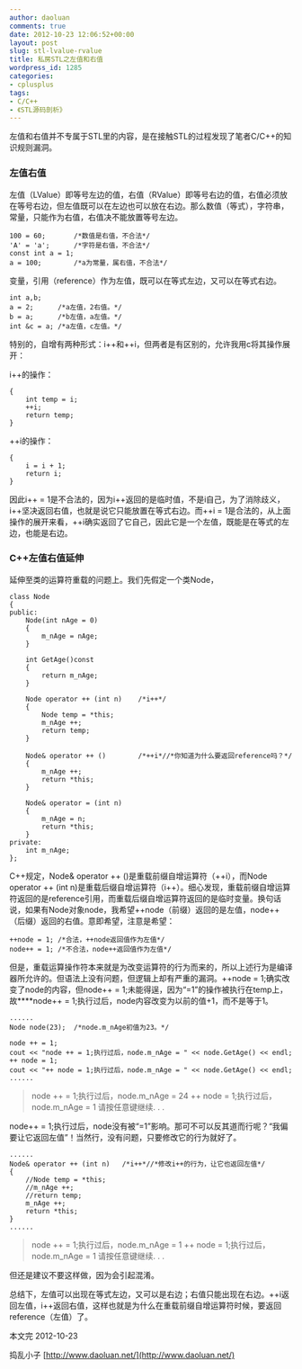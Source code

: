 ```yaml
---
author: daoluan
comments: true
date: 2012-10-23 12:06:52+00:00
layout: post
slug: stl-lvalue-rvalue
title: 私房STL之左值和右值
wordpress_id: 1285
categories:
- cplusplus
tags:
- C/C++
- 《STL源码剖析》
---
```


左值和右值并不专属于STL里的内容，是在接触STL的过程发现了笔者C/C++的知识规则漏洞。


### 左值右值


左值（LValue）即等号左边的值，右值（RValue）即等号右边的值，右值必须放在等号右边，但左值既可以在左边也可以放在右边。那么数值（等式），字符串，常量，只能作为右值，右值决不能放置等号左边。

    
    100 = 60;		/*数值是右值，不合法*/
    'A' = 'a';		/*字符是右值，不合法*/
    const int a = 1;
    a = 100;		/*a为常量，属右值，不合法*/


<!-- more -->

变量，引用（reference）作为左值，既可以在等式左边，又可以在等式右边。

    
    int a,b;
    a = 2;		/*a左值，2右值。*/
    b = a;		/*b左值，a左值。*/
    int &c = a;	/*a左值，c左值。*/


特别的，自增有两种形式：i++和++i，但两者是有区别的，允许我用c将其操作展开：

i++的操作：

    
    {
    	int temp = i;
    	++i;
    	return temp;
    }


++i的操作：

    
    {
    	i = i + 1;
    	return i;
    }


因此i++ = 1是不合法的，因为i++返回的是临时值，不是i自己，为了消除歧义，i++坚决返回右值，也就是说它只能放置在等式右边。而++i = 1是合法的，从上面操作的展开来看，++i确实返回了它自己，因此它是一个左值，既能是在等式的左边，也能是右边。


### C++左值右值延伸


延伸至类的运算符重载的问题上。我们先假定一个类Node，

    
    class Node  
    {  
    public:  
    	Node(int nAge = 0)  
    	{  
    		m_nAge = nAge;  
    	}  
    
    	int GetAge()const
    	{  
    		return m_nAge;  
    	}  
    
    	Node operator ++ (int n)	/*i++*/
    	{
    		Node temp = *this;
    		m_nAge ++;
    		return temp;
    	}
    
    	Node& operator ++ ()		/*++i*//*你知道为什么要返回reference吗？*/
    	{
    		m_nAge ++;
    		return *this;
    	}
    
    	Node& operator = (int n)
    	{
    		m_nAge = n;
    		return *this;
    	}
    private:  
    	int m_nAge;  
    };


C++规定，Node& operator ++ ()是重载前缀自增运算符（++i），而Node operator ++ (int n)是重载后缀自增运算符（i++）。细心发现，重载前缀自增运算符返回的是reference引用，而重载后缀自增运算符返回的是临时变量。换句话说，如果有Node对象node，我希望++node（前缀）返回的是左值，node++（后缀）返回的右值。意即希望，注意是希望：

    
    ++node = 1;	/*合法，++node返回值作为左值*/
    node++ = 1;	/*不合法，node++返回值作为左值*/


但是，重载运算操作符本来就是为改变运算符的行为而来的，所以上述行为是编译器所允许的。但语法上没有问题，但逻辑上却有严重的漏洞。++node = 1;确实改变了node的内容，但node++ = 1;未能得逞，因为“=1”的操作被执行在temp上，故****node++ = 1;执行过后，node内容改变为以前的值+1，而不是等于1。

    
    ......
    Node node(23);	/*node.m_nAge初值为23。*/
    
    node ++ = 1;
    cout << "node ++ = 1;执行过后，node.m_nAge = " << node.GetAge() << endl;
    ++ node = 1;
    cout << "++ node = 1;执行过后，node.m_nAge = " << node.GetAge() << endl;
    ......




> node ++ = 1;执行过后，node.m_nAge = 24
++ node = 1;执行过后，node.m_nAge = 1
请按任意键继续. . .


node++ = 1;执行过后，node没有被“=1”影响。那可不可以反其道而行呢？“我偏要让它返回左值”！当然行，没有问题，只要修改它的行为就好了。

    
    ......
    Node& operator ++ (int n)	/*i++*//*修改i++的行为，让它也返回左值*/
    {
    	//Node temp = *this;
    	//m_nAge ++;
    	//return temp;
    	m_nAge ++;
    	return *this;
    }
    ......




> node ++ = 1;执行过后，node.m_nAge = 1
++ node = 1;执行过后，node.m_nAge = 1
请按任意键继续. . .


但还是建议不要这样做，因为会引起混淆。

总结下，左值可以出现在等式左边，又可以是右边；右值只能出现在右边。++i返回左值，i++返回右值，这样也就是为什么在重载前缀自增运算符时候，要返回reference（左值）了。

本文完 2012-10-23

捣乱小子 [http://www.daoluan.net/](http://www.daoluan.net/)
